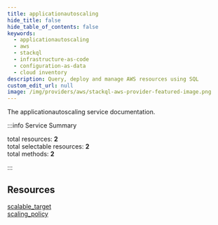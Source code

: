 ```yaml
---
title: applicationautoscaling
hide_title: false
hide_table_of_contents: false
keywords:
  - applicationautoscaling
  - aws
  - stackql
  - infrastructure-as-code
  - configuration-as-data
  - cloud inventory
description: Query, deploy and manage AWS resources using SQL
custom_edit_url: null
image: /img/providers/aws/stackql-aws-provider-featured-image.png
---
```


The applicationautoscaling service documentation.

:::info Service Summary

<div class="row">
<div class="providerDocColumn">
<span>total resources:&nbsp;<b>2</b></span><br />
<span>total selectable resources:&nbsp;<b>2</b></span><br />
<span>total methods:&nbsp;<b>2</b></span><br />
</div>
</div>

:::

## Resources
<div class="row">
<div class="providerDocColumn">
<a href="/providers/aws/applicationautoscaling/scalable_target/">scalable_target</a>
</div>
<div class="providerDocColumn">
<a href="/providers/aws/applicationautoscaling/scaling_policy/">scaling_policy</a>
</div>
</div>